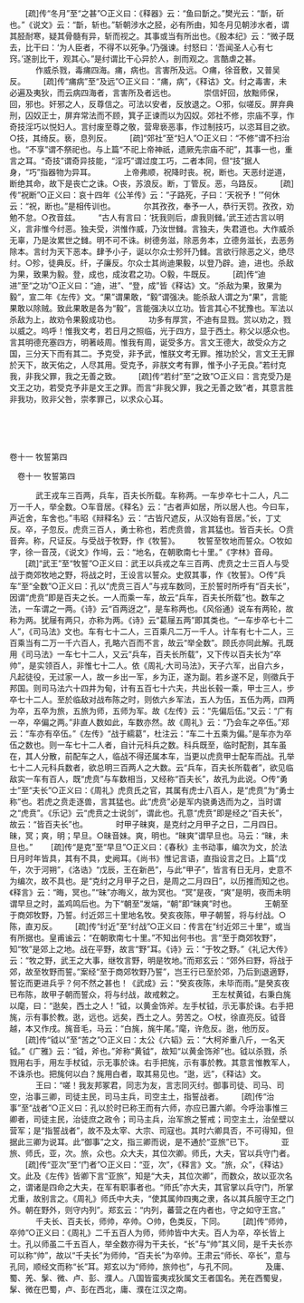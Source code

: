 <!-- { "loadSidebar": true } -->
　　[疏]传“冬月”至“之甚”○正义曰：《释器》云：“鱼曰斮之。”樊光云：“斮，斫也。”《说文》云：“斮，斩也。”斩朝涉水之胫，必有所由，知冬月见朝涉水者，谓其胫耐寒，疑其骨髓有异，斩而视之。其事或当有所出也。《殷本纪》云：“微子既去，比干曰：‘为人臣者，不得不以死争。’乃强谏。纣怒曰：‘吾闻圣人心有七窍。’遂剖比干，观其心。”是纣谓比干心异於人，剖而观之。言酷虐之甚。
　
　　作威杀戮，毒痡四海。痡，病也。言害所及远。○痡，徐音敷，又普吴反。 
　　[疏]传“痡病”至“及远”○正义曰：“痡，病”，《释诂》文。纣之毒害，未必遍及夷狄，而云病四海者，言害所及者远也。
　
　　崇信奸回，放黜师保，回，邪也。奸邪之人，反尊信之。可法以安者，反放退之。○邪，似嗟反。屏弃典刑，囚奴正士，屏弃常法而不顾，箕子正谏而以为囚奴。郊社不修，宗庙不享，作奇技淫巧以悦妇人。言纣废至尊之敬，营卑亵恶事，作过制技巧，以恣耳目之欲。○技，其绮反。亵，息列反。 
　　[疏]“郊社”至“妇人”○正义曰：“不修”谓不扫治也。“不享”谓不祭祀也。与上篇“不祀上帝神祇，遗厥先宗庙不祀”，其事一也，重言之耳。“奇技”谓奇异技能，“淫巧”谓过度工巧，二者本同，但“技”据人身，“巧”指器物为异耳。
　
　　上帝弗顺，祝降时丧。祝，断也。天恶纣逆道，断绝其命，故下是丧亡之诛。○丧，苏浪反。断，丁管反。恶，乌路反。 
　　[疏]传“祝断”○正义曰：哀十四年《公羊传》云：“子路死，子曰：‘天祝予！’”何休云：“祝，断也。”是相传训也。
　
　　尔其孜孜，奉予一人，恭行天罚。孜孜，劝勉不怠。○孜音兹。 
　　“古人有言曰：‘抚我则后，虐我则雠。’武王述古言以明义，言非惟今纣恶。独夫受，洪惟作威，乃汝世雠。言独夫，失君道也。大作威杀无辜，乃是汝累世之雠。明不可不诛。树德务滋，除恶务本，立德务滋长，去恶务除本。言纣为天下恶本。肆予小子，诞以尔众士殄歼乃雠。言欲行除恶之义，绝尽纣。○殄，徒典反。纤，子廉反。尔众士其尚迪果毅，以登乃辟。迪，进也。杀敌为果，致果为毅。登，成也，成汝君之功。○毅，牛既反。 
　　[疏]传“迪进”至“之功”○正义曰：“迪，进”、“登，成”皆《释诂》文。“杀敌为果，致果为毅”，宣二年《左传》文。“果”谓果敢，“毅”谓强决。能杀敌人谓之为“果”，言能果敢以除贼。致此果敢是各为“毅”，言能强决以立功。皆言其心不犹豫也。军法以杀敌为上，故劝令果毅成功也。
　
　　功多有厚赏，不迪有显戮。赏以劝之，戮以威之。呜呼！惟我文考，若日月之照临，光于四方，显于西土。称父以感众也。言其明德充塞四方，明著岐周。惟我有周，诞受多方。言文王德大，故受众方之国，三分天下而有其二。予克受，非予武，惟朕文考无罪。推功於父，言文王无罪於天下，故天佑之，人尽其用。受克予，非朕文考有罪，惟予小子无良。”若纣克我，非我父罪，我之无善之致。 
　　[疏]传“若纣”至“之致”○正义曰：言克受乃是文王之功，若受克予非是文王之罪。而言“非我父罪，我之无善之致”者，其意言胜非我功，败非父咎，崇孝罪己，以求众心耳。 

　

　 

卷十一 牧誓第四 

　卷十一 牧誓第四 　 

　
　　武王戎车三百两，兵车，百夫长所载。车称两。一车步卒七十二人，凡二万一千人，举全数。○车音居。《释名》云：“古者声如居，所以居人也。今曰车，声近舍，车舍也。”韦昭《辩释名》云：“古皆尺遮反，从汉始有音居。”长，丁丈反。卒，子忽反。虎贲三百人，勇士称也，若虎贲兽，言其猛也。皆百夫长。○贲音奔。称，尺证反。与受战于牧野，作《牧誓》。 
　　牧誓至牧地而誓众。○牧如字，徐一音茂，《说文》作坶，云：“地名，在朝歌南七十里。”《字林》音母。 
　　[疏]“武王”至“牧誓”○正义曰：武王以兵戎之车三百两、虎贲之士三百人与受战于商郊牧地之野，将战之时，王设言以誓众。史叙其事，作《牧誓》。○传“兵车”至“全数”○正义曰：孔以“虎贲三百人”与戎车数同，王於誓时所呼有“百夫长”，因谓“虎贲”即是百夫之长。一人而乘一车，故云“兵车，百夫长所载”也。数车之法，一车谓之一两。《诗》云“百两迓之”，是车称两也。《风俗通》说车有两轮，故称为两。犹屦有两只，亦称为两。《诗》云“葛屦五两”即其类也。“一车步卒七十二人”，《司马法》文也。车有七十二人，三百乘凡二万一千人。计车有七十二人，三百乘当有二万一千六百人，孔略六百而不言，故云“举全数”。顾氏亦同此解。孔既用《司马法》一车七十二人，又云“兵车，百夫长所载”，又下传以百夫长为“卒帅”，是实领百人，非惟七十二人。依《周礼·大司马法》，天子六军，出自六乡，凡起徒役，无过家一人，故一乡出一军，乡为正，遂为副。若乡遂不足，则徵兵于邦国。则司马法六十四井为甸，计有五百七十六夫，共出长毂一乘，甲士三人，步卒七十二人。至於临敌对战布陈之时，则依六乡军法，五人为伍，五伍为两，四两为卒，五卒为旅，五旅为师，五师为军。故《左传》云：“先偏后伍。”又云：“广有一卒，卒偏之两。”非直人数如此，车数亦然。故《周礼》云：“乃会车之卒伍。”郑云：“车亦有卒伍。”《左传》“战于繻葛”，杜注云：“车二十五乘为偏。”是车亦为卒伍之数也。则一车七十二人者，自计元科兵之数。科兵既至，临时配割，其车虽在，其人分散，前配车之人，临战不得还属本车，当更以虎贲甲士配车而战。孔举七十二人元科兵数者，欲总明三百两人之大数。云“兵车，百夫长所载者”，欲见临敌实一车有百人，既“虎贲”与车数相当，又经称“百夫长”，故孔为此说。○传“勇士”至“夫长”○正义曰：《周礼》虎贲氏之官，其属有虎士八百人，是“虎贲”为“勇士称”也。若虎之贲走逐兽，言其猛也。此“虎贲”必是军内骁勇选而为之，当时谓之“虎贲”。《乐记》云“虎贲之士说剑”，谓此也。孔意“虎贲”即是经之“百夫长”，故云：“皆百夫长”也。
　
　　时甲子昧爽，是克纣之月甲子之日，二月四日。昧，冥；爽，明；早旦。○昧音妹。爽，明也。“昧爽”谓早旦也。马云：“昧，未旦也。” 
　　[疏]传“是克”至“早旦”○正义曰：《春秋》主书动事，编次为文，於法日月时年皆具，其有不具，史阙耳。《尚书》惟记言语，直指设言之日。上篇“戊午，次于河朔”，《洛诰》“戊辰，王在新邑”，与此“甲子”，皆言有日无月，史意不为编次，故不具也。是“克纣之月甲子之日，是周之二月四日”，以历推而知之也。《释言》云：“晦，冥也。”“昧”亦晦义，故为冥也。“冥”是夜，“爽”是明，夜而未明谓早旦之时，盖鸡鸣后也。为下“朝至”发端，“朝”即“昧爽”时也。
　
　　王朝至于商郊牧野，乃誓。纣近郊三十里地名牧。癸亥夜陈，甲子朝誓，将与纣战。○陈，直刃反。 
　　[疏]传“纣近”至“纣战”○正义曰：传言在“纣近郊三十里”，或当有所据也。皇甫谧云：“在朝歌南七十里。”不知出何书也。言“至于商郊牧野”，知“牧”是郊上之地。战在平野，故言“野”耳。《诗》云：“于牧之野。”《礼记大传》云：“牧之野，武王之大事，继牧言野，明是牧地。”而郑玄云：“郊外曰野，将战于郊，故至牧野而誓。”案经“至于商郊牧野乃誓”，岂王行已至於郊，乃后到退適野，誓讫而更进兵乎？何不然之甚也！《武成》云：“癸亥夜陈，未毕而雨。”是癸亥夜已布陈，故甲子朝而誓众，将与纣战，故戒敕之。
　
　　王左杖黄钺，右秉白旄以麾，曰：“逖矣，西土之人！”钺，以黄金饰斧。左手杖钺，示无事於诛。右手把旄，示有事於教。逖，远也。远矣，西土之人。劳苦之。○杖，徐直亮反。钺音越，本又作戌。旄音毛，马云：“白旄，旄牛尾。”麾，许危反。逖，他历反。 
　　[疏]传“钺以”至“苦之”○正义曰：太公《六韬》云：“大柯斧重八斤，一名天钺。”《广雅》云：“钺，斧也。”斧称“黄钺”，故知“以黄金饰斧”也。钺以杀戮，杀戮用右手，用左手杖钺，示无事於诛。右手把旄，示有事於教。其意言惟教军人，不诛杀也。把旄何以白？旄用白者，取其易见也。“逖，远”，《释诂》文。
　
　　王曰：“嗟！我友邦冢君，同志为友，言志同灭纣。御事司徒、司马、司空，治事三卿，司徒主民，司马主兵，司空主土，指誓战者。 
　　[疏]传“治事”至“战者”○正义曰：孔以於时已称王而有六师，亦应已置六卿。今呼治事惟三卿者，司徒主民，治徒庶之政令；司马主兵，治军旅之誓戒；司空主土，治垒壁以营军；是“指誓战者”，故不及太宰、大宗、司寇也。其时六卿具否，不可得知，但据此三卿为说耳。此“御事”之文，指三卿而说，是不通於“亚旅”已下。
　
　　亚旅、师氏，亚，次。旅，众也。众大夫，其位次卿。师氏，大夫，官以兵守门者。 
　　[疏]传“亚次”至“门者”○正义曰：“亚，次”，《释言》文。“旅，众”，《释诂》文。此及《左传》皆卿下言“亚旅”，知是“大夫，其位次卿”，而数众，故以亚次名之，谓诸是四命之大夫，在军有职事者也。“师氏”亦大夫，其官掌以兵守门，所掌尤重，故别言之。《周礼》师氏中大夫，“使其属帅四夷之隶，各以其兵服守王之门外。朝在野外，则守内列”。郑玄云：“内列，蕃营之在内者也，守之如守王宫。”
　
　　千夫长、百夫长，师帅，卒帅。○帅，色类反，下同。 
　　[疏]传“师帅，卒帅”○正义曰：《周礼》二千五百人为师，师帅皆中大夫。百人为卒，卒长皆上士。孔以师虽二千五百人，举全数亦得为干夫长，“长”与“帅”其义同，是千夫长亦可以称“帅”，故以“千夫长”为师帅，“百夫长”为卒帅。王肃云“师长、卒长”，意与孔同，顺经文而称“长”耳。郑玄以为“师帅，旅帅也”，与孔不同。
　
　　及庸、蜀、羌、髳、微、卢、彭、濮人。八国皆蛮夷戎狄属文王者国名。羌在西蜀叟，髳、微在巴蜀，卢、彭在西北，庸、濮在江汉之南。 
